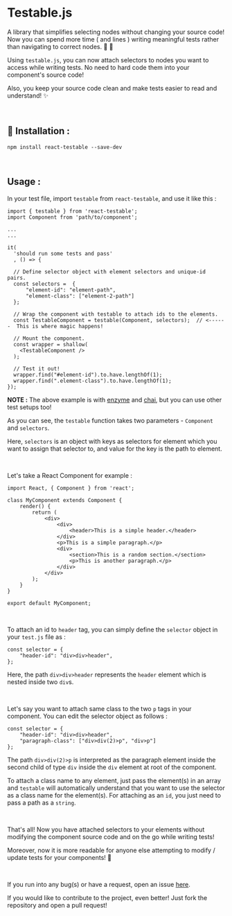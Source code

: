 # Testable.js

A library that simplifies selecting nodes without changing your source code! Now you can spend more time ( and lines ) writing meaningful tests rather than navigating to correct nodes. :tada: :confetti_ball:

Using `testable.js`, you can now attach selectors to nodes you want to access while writing tests. No need to hard code them into your component's source code!

Also, you keep your source code clean and make tests easier to read and understand! :sparkles:

<br />

## :rocket: Installation :

```
npm install react-testable --save-dev
```

<br />

## Usage :

In your test file, import `testable` from `react-testable`, and use it like this : 

```
import { testable } from 'react-testable';
import Component from 'path/to/component';

...
...

it(
  'should run some tests and pass'
  , () => {
  
  // Define selector object with element selectors and unique-id pairs.
  const selectors =  {
      "element-id": "element-path",
      "element-class": ["element-2-path"]
  };
  
  // Wrap the component with testable to attach ids to the elements.
  const TestableComponent = testable(Component, selectors);  // <------  This is where magic happens!
  
  // Mount the component.
  const wrapper = shallow(
    <TestableComponent />
  );
  
  // Test it out!
  wrapper.find("#element-id").to.have.lengthOf(1);
  wrapper.find(".element-class").to.have.lengthOf(1);
});
```

**NOTE :** The above example is with [enzyme](https://github.com/airbnb/enzyme) and [chai](https://github.com/chaijs/chai), but you can use other test setups too!

As you can see, the `testable` function takes two parameters - `Component` and `selectors`.

Here, `selectors` is an object with keys as selectors for element which you want to assign that selector to, and value for the key is the path to element.

<br />

Let's take a React Component for example :

```
import React, { Component } from 'react';

class MyComponent extends Component {
    render() {
        return (
            <div>
                <div>
                    <header>This is a simple header.</header>
                </div>
                <p>This is a simple paragraph.</p>
                <div>
                    <section>This is a random section.</section>
                    <p>This is another paragraph.</p>
                </div>
            </div>
        );
    }
}

export default MyComponent;
```

<br />

To attach an id to `header` tag, you can simply define the `selector` object in your `test.js` file as :

```
const selector = {
    "header-id": "div>div>header",
};
```

Here, the path `div>div>header` represents the `header` element which is nested inside two `div`s.

<br />

Let's say you want to attach same class to the two `p` tags in your component. You can edit the selector object as follows :

```
const selector = {
    "header-id": "div>div>header",
    "paragraph-class": ["div>div(2)>p", "div>p"]
};
```

The path `div>div(2)>p` is interpreted as the paragraph element inside the second child of type `div` inside the `div` element at root of the component.

To attach a class name to any element, just pass the element(s) in an array and `testable` will automatically understand that you want to use the selector as a class name for the element(s). For attaching as an `id`, you just need to pass a path as a `string`.

<br/>

That's all! Now you have attached selectors to your elements without modifying the component source code and on the go while writing tests!

Moreover, now it is more readable for anyone else attempting to modify / update tests for your components! :eyes:

<br/>

If you run into any bug(s) or have a request, open an issue [here](https://github.com/rishichawda/testable.js/issues).

If you would like to contribute to the project, even better! Just fork the repository and open a pull request!
